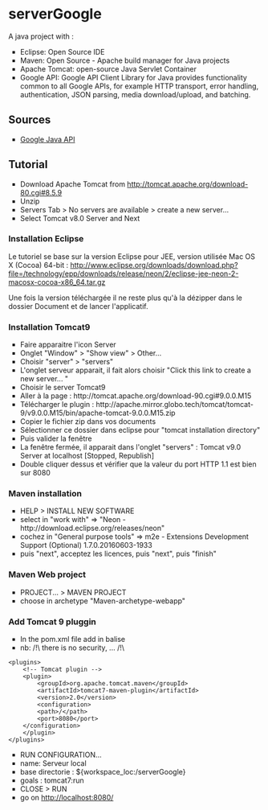 # serverGoogle
<p>A java project with :</p>
<UL TYPE="square">
<LI> Eclipse: Open Source IDE
<LI> Maven: Open Source - Apache build manager for Java projects 
<LI> Apache Tomcat: open-source Java Servlet Container
<LI> Google API: Google API Client Library for Java provides functionality common to all Google APIs, for example HTTP transport, error handling, authentication, JSON parsing, media download/upload, and batching.
</UL>

## Sources
<UL TYPE="square">
<LI> <a href="https://developers.google.com/api-client-library/java/">Google Java API</a>
</UL>

## Tutorial
<UL TYPE="square">
<LI> Download Apache Tomcat from <a href="http://tomcat.apache.org/download-80.cgi#8.5.9"> http://tomcat.apache.org/download-80.cgi#8.5.9</a>
<LI> Unzip
<LI> Servers Tab > No servers are available > create a new server...
<LI> Select Tomcat v8.0 Server and Next
</UL>

### Installation Eclipse

Le tutoriel se base sur la version Eclipse pour JEE, version utilisée Mac OS X (Cocoa) 64-bit :
http://www.eclipse.org/downloads/download.php?file=/technology/epp/downloads/release/neon/2/eclipse-jee-neon-2-macosx-cocoa-x86_64.tar.gz

Une fois la version téléchargée il ne reste plus qu'à la dézipper dans le dossier Document et de lancer l'applicatif.


### Installation Tomcat9
<UL TYPE="square">
<LI> Faire apparaitre l'icon Server
<LI> Onglet "Window" > "Show view" > Other...
<LI> Choisir "server" > "servers"
<LI> L'onglet serveur apparait, il fait alors choisir "Click this link to create a new server... "
<LI> Choisir le server Tomcat9
<LI> Aller à la page : http://tomcat.apache.org/download-90.cgi#9.0.0.M15
<LI> Télécharger le plugin :  http://apache.mirror.globo.tech/tomcat/tomcat-9/v9.0.0.M15/bin/apache-tomcat-9.0.0.M15.zip
<LI> Copier le fichier zip dans vos documents
<LI> Sélectionner ce dossier dans eclipse pour "tomcat installation directory"
<LI> Puis valider la fenêtre
<LI> La fenêtre fermée, il apparait dans l'onglet "servers" : Tomcat v9.0 Server at localhost [Stopped, Republish]
<LI> Double cliquer dessus et vérifier que la valeur du port HTTP 1.1 est bien sur 8080
</UL>

### Maven installation
<UL TYPE="square">
<LI> HELP > INSTALL NEW SOFTWARE 
<LI> select in "work with" => "Neon - http://download.eclipse.org/releases/neon"
<LI> cochez in "General purpose tools" =>     m2e - Extensions Development Support (Optional)	1.7.0.20160603-1933
<LI> puis "next", acceptez les licences, puis "next", puis "finish"
</UL>

### Maven Web project
<UL TYPE="square">
<LI> PROJECT... > MAVEN PROJECT 
<LI> choose in archetype "Maven-archetype-webapp"
</UL>

### Add Tomcat 9 pluggin
<UL TYPE="square">
<LI> In the pom.xml file add in <build> balise
<LI> nb: /!\ there is no security, ... /!\
</UL>



	<plugins>
		<!-- Tomcat plugin -->
		<plugin>
			<groupId>org.apache.tomcat.maven</groupId>
			<artifactId>tomcat7-maven-plugin</artifactId>
			<version>2.0</version>
			<configuration>
			<path>/</path>
			<port>8080</port>
		</configuration>
		</plugin>
	</plugins>



<UL TYPE="square">
<LI> RUN CONFIGURATION...
<LI> name: Serveur local
<LI> base directorie : ${workspace_loc:/serverGoogle}
<LI> goals : tomcat7:run
<LI> CLOSE > RUN
<LI> go on <a href="http://localhost:8080/">http://localhost:8080/</a>
</UL>




